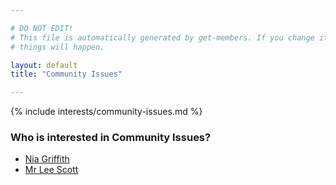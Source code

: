 ```yaml
---

# DO NOT EDIT!
# This file is automatically generated by get-members. If you change it, bad
# things will happen.

layout: default
title: "Community Issues"

---
```


{% include interests/community-issues.md %}

### Who is interested in Community Issues?


* [Nia Griffith](../members/nia-griffith.html)
* [Mr Lee Scott](../members/mr-lee-scott.html)
